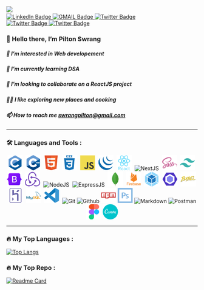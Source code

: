 <div id="header">
  <img src="https://media.giphy.com/media/M9gbBd9nbDrOTu1Mqx/giphy.gif" width="100"/>
</div>

<div id="badges" >
    <a href="https://www.linkedin.com/in/pilton-swrang-brahma-89196115a/">
        <img src="https://img.shields.io/badge/LinkedIn-0077B5?style=for-the-badge&logo=linkedin&logoColor=white" alt="LinkedIn Badge"/>
    </a>
    <a href="mailto:swrangpilton@gmail.com">
        <img src="https://img.shields.io/badge/Gmail-D14836?style=for-the-badge&logo=gmail&logoColor=white" alt="GMAIL Badge"/>
    </a>
    <a href="https://twitter.com/SwrangPilton">
        <img src="https://img.shields.io/badge/Twitter-blue?style=for-the-badge&logo=twitter&logoColor=white" alt="Twitter Badge"/>
    </a>
     </br>
     <a href="https://leetcode.com/PiltonSwrang/">
        <img src="https://img.shields.io/badge/-LeetCode-FFA116?style=for-the-badge&logo=LeetCode&logoColor=black" alt="Twitter Badge"/>
    </a>
     <a href="https://www.hackerrank.com/swrangpilton">
        <img src="https://img.shields.io/badge/-Hackerrank-2EC866?style=for-the-badge&logo=HackerRank&logoColor=white" alt="Twitter Badge"/>
    </a>
    
</div>

<!-- [![Readme Quotes](https://quotes-github-readme.vercel.app/api?type=horizontal&theme=dark)](https://github.com/piyushsuthar/github-readme-quotes) -->

<!-- <img src='https://random-memer.herokuapp.com/' title="Meme" alt="Please refresh the page if the meme doesn't show up." width="250" height="250"> -->

 
### 👋 Hello there, I’m Pilton Swrang

##### 👀 I’m interested in Web developement
##### 🌱 I’m currently learning DSA
##### 💞️ I’m looking to collaborate on a ReactJS project
##### 👨‍🦰 I like exploring new places and cooking
##### 📫 How to reach me swrangpilton@gmail.com

--- 
### :hammer_and_wrench: Languages and Tools :
<div align="center">
  <img src="https://github.com/devicons/devicon/blob/master/icons/c/c-original.svg" title="C" alt="C" width="40" height="40"/>&nbsp;
  <img src="https://github.com/devicons/devicon/blob/master/icons/cplusplus/cplusplus-original.svg" title="Cpp" alt="Cpp" width="40" height="40"/>&nbsp;
  <img src="https://github.com/devicons/devicon/blob/master/icons/html5/html5-original.svg" title="HTML5" alt="HTML" width="40" height="40"/>&nbsp;
  <img src="https://github.com/devicons/devicon/blob/master/icons/css3/css3-plain-wordmark.svg"  title="CSS3" alt="CSS" width="40" height="40"/>&nbsp;
  <img src="https://github.com/devicons/devicon/blob/master/icons/javascript/javascript-original.svg" title="JavaScript" alt="JavaScript" width="40"  height="40"/>&nbsp;
  <img src="https://github.com/devicons/devicon/blob/master/icons/jquery/jquery-original.svg" title="jQuery" alt="jQuery" width="40"  height="40"/>&nbsp;
  <img src="https://github.com/devicons/devicon/blob/master/icons/react/react-original-wordmark.svg" title="React" alt="React" width="40" height="40"/>&nbsp;
  <img src="https://github.com/SwrangPilton/Project-Assets/blob/main/icons/nextjs-original-wordmark.png" title="NextJS" alt="NextJS" width="40" height="40"/>&nbsp;
  <img src="https://github.com/devicons/devicon/blob/master/icons/sass/sass-original.svg" title="Sass" alt="Sass" width="40" height="40"/>&nbsp;
  <img src="https://github.com/devicons/devicon/blob/master/icons/tailwindcss/tailwindcss-plain.svg" title="Tailwind CSS" alt="Tailwind CSS" width="40" height="40"/>&nbsp;
  <img src="https://github.com/devicons/devicon/blob/master/icons/bootstrap/bootstrap-original.svg" title="Bootstrap" alt="Bootstrap" width="40" height="40"/>&nbsp;
  <img src="https://github.com/devicons/devicon/blob/master/icons/redux/redux-original.svg" title="Redux" alt="Redux " width="40" height="40"/>&nbsp;
  <img src="https://github.com/SwrangPilton/Project-Assets/blob/main/icons/nodejs-original-wordmark.png" title="NodeJS" alt="NodeJS" width="40" height="40"/>&nbsp;
  <img src="https://github.com/SwrangPilton/Project-Assets/blob/main/icons/express-original.png" title="ExpressJS" alt="ExpressJS" width="40" height="40"/>&nbsp;
  <img src="https://github.com/devicons/devicon/blob/master/icons/mongodb/mongodb-original.svg" title="MongoDB" alt="MongoDB" width="40" height="40"/>&nbsp;
  <img src="https://github.com/devicons/devicon/blob/master/icons/firebase/firebase-plain-wordmark.svg" title="Firebase" alt="Firebase" width="40" height="40"/>&nbsp;
  <img src="https://github.com/devicons/devicon/blob/master/icons/webpack/webpack-original.svg" title="Web Pack" alt="Web Pack" width="40" height="40"/>&nbsp;
  <img src="https://github.com/devicons/devicon/blob/master/icons/eslint/eslint-original.svg" title="ESLint" alt="ESLint" width="40" height="40"/>&nbsp;
  <img src="https://github.com/devicons/devicon/blob/master/icons/babel/babel-original.svg" title="Babel" alt="Babel" width="40" height="40"/>&nbsp;
  <img src="https://github.com/devicons/devicon/blob/master/icons/heroku/heroku-original.svg" title="Heroku" alt="Heroku" width="40" height="40"/>&nbsp;
  <img src="https://github.com/devicons/devicon/blob/master/icons/mysql/mysql-original-wordmark.svg" title="MySQL"  alt="MySQL" width="40" height="40"/>&nbsp;
  <img src="https://github.com/devicons/devicon/blob/master/icons/vscode/vscode-original.svg" title="VS Code" alt="VS Code" width="40" height="40"/>&nbsp;
  <img src="https://github.com/SwrangPilton/Project-Assets/blob/main/icons/git-original-wordmark.png" title="Git" alt="Git" width="40" height="40"/>
  <img src="https://github.com/SwrangPilton/Project-Assets/blob/main/icons/github-original.png" title="Github" alt="Github" width="40" height="40"/>
  <img src="https://github.com/devicons/devicon/blob/master/icons/npm/npm-original-wordmark.svg" title="npm" alt="npm" width="40" height="40"/>
  <img src="https://github.com/devicons/devicon/blob/master/icons/photoshop/photoshop-line.svg" title="Photoshop" alt="Photoshop" width="40" height="40"/>
  <img src="https://github.com/SwrangPilton/Project-Assets/blob/main/icons/markdown-original.png" title="Markdown" alt="Markdown" width="40" height="40"/>
  <img src="https://uxwing.com/wp-content/themes/uxwing/download/10-brands-and-social-media/postman.png" title="Postman" alt="Postman" width="40" height="40"/>
  <img src="https://github.com/devicons/devicon/blob/master/icons/figma/figma-original.svg" title="Figma" alt="Figma" width="40" height="40"/>
  <img src="https://github.com/devicons/devicon/blob/master/icons/canva/canva-original.svg" title="Canva" alt="Canva" width="40" height="40"/>
</div>

---

### :fire: My Top Languages :
<!-- ![Anurag's GitHub stats](https://github-readme-stats.vercel.app/api?username=SwrangPilton&theme=dark&show_icons=true) -->
[![Top Langs](https://github-readme-stats.vercel.app/api/top-langs/?username=swrangpilton&theme=gruvbox)](https://github.com/SwrangPilton)

### :fire: My Top Repo :
[![Readme Card](https://github-readme-stats.vercel.app/api/pin/?username=SwrangPilton&repo=frontend&theme=onedark )](https://github.com/SwrangPilton/frontend)


